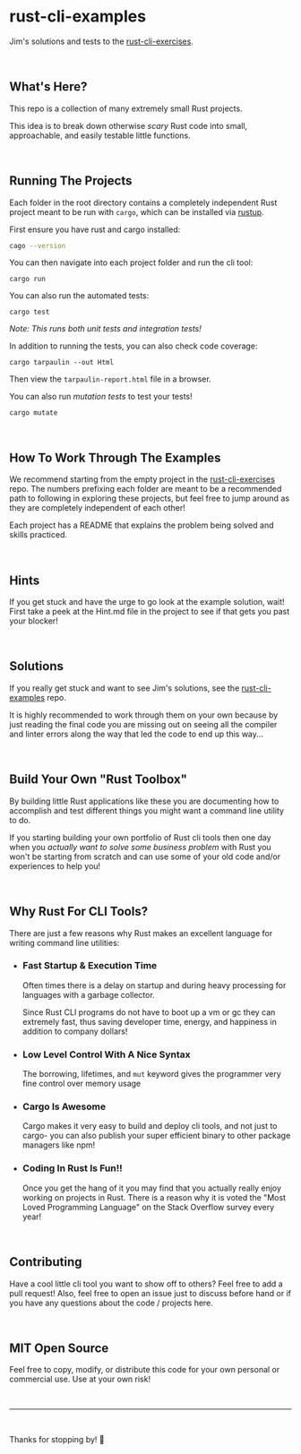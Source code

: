 # rust-cli-examples
Jim's solutions and tests to the [rust-cli-exercises](https://github.com/JimLynchCodes/rust-cli-exercises).

<br/>

## What's Here?

This repo is a collection of many extremely small Rust projects.

This idea is to break down otherwise _scary_ Rust code into small, approachable, and easily testable little functions.

<br/>

## Running The Projects
Each folder in the root directory contains a completely independent Rust project meant to be run with `cargo`, which can be installed via [rustup](https://rustup.rs/).

First ensure you have rust and cargo installed:
```bash
cago --version
```

You can then navigate into each project folder and run the cli tool:
```
cargo run
```

You can also run the automated tests:
```
cargo test
```

_Note: This runs both unit tests and integration tests!_

In addition to running the tests, you can also check code coverage:
```
cargo tarpaulin --out Html
```

Then view the `tarpaulin-report.html` file in a browser.

You can also run _mutation tests_ to test your tests!
```
cargo mutate
```

<br/>

## How To Work Through The Examples
We recommend starting from the empty project in the [rust-cli-exercises](https://github.com/JimLynchCodes/rust-cli-exercises/tree/main) repo. The numbers prefixing each folder are meant to be a recommended path to following in exploring these projects, but feel free to jump around as they are completely independent of each other!

Each project has a README that explains the problem being solved and skills practiced.

<br/>

## Hints
If you get stuck and have the urge to go look at the example solution, wait! First take a peek at the Hint.md file in the project to see if that gets you past your blocker!

<br/>

## Solutions
If you really get stuck and want to see Jim's solutions, see the [rust-cli-examples](https://github.com/JimLynchCodes/rust-cli-examples) repo.

It is highly recommended to work through them on your own because by just reading the final code you are missing out on seeing all the compiler and linter errors along the way that led the code to end up this way...

<br/>

## Build Your Own "Rust Toolbox"
By building little Rust applications like these you are documenting how to accomplish and test different things you might want a command line utility to do.

If you starting building your own portfolio of Rust cli tools then one day when you _actually want to solve some business problem_ with Rust you won't be starting from scratch and can use some of your old code and/or experiences to help you!

<br/>

## Why Rust For CLI Tools?

There are just a few reasons why Rust makes an excellent language for writing command line utilities:

- ### Fast Startup & Execution Time
    Often times there is a delay on startup and during heavy processing for languages with a garbage collector.
    
    Since Rust CLI programs do not have to boot up a vm or gc they can extremely fast, thus saving developer time, energy, and happiness in addition to company dollars!

- ### Low Level Control With A Nice Syntax
    
    The borrowing, lifetimes, and `mut` keyword gives the programmer very fine control over memory usage  

- ### Cargo Is Awesome

    Cargo makes it very easy to build and deploy cli tools, and not just to cargo- you can also publish your super efficient binary to other package managers like npm!

- ### Coding In Rust Is Fun!!
    
    Once you get the hang of it you may find that you actually really enjoy working on projects in Rust. There is a reason why it is voted the "Most Loved Programming Language" on the Stack Overflow survey every year! 

<br/>

## Contributing

Have a cool little cli tool you want to show off to others? Feel free to add a pull request! Also, feel free to open an issue just to discuss before hand or if you have any questions about the code / projects here. 

<br/>

## MIT Open Source

Feel free to copy, modify, or distribute this code for your own personal or commercial use. Use at your own risk!

<br/>

---

<br/>

Thanks for stopping by! 🦀
